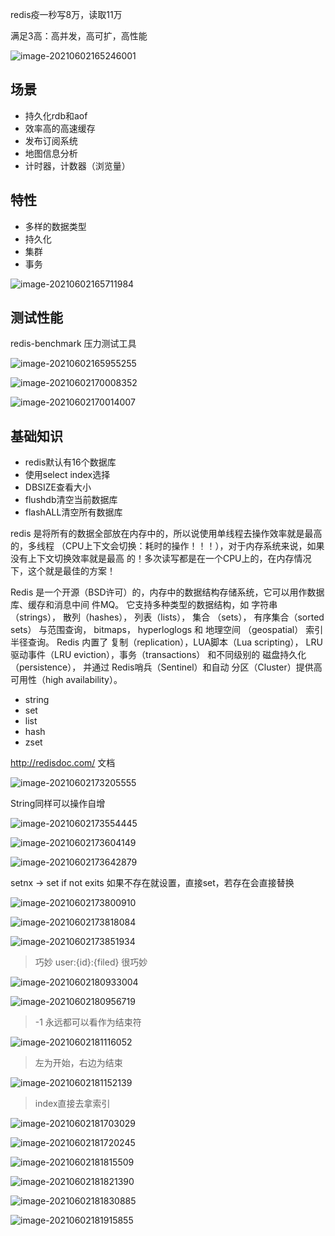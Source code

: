 redis疫一秒写8万，读取11万

满足3高：高并发，高可扩，高性能

![image-20210602165246001](https://gitee.com/BothSavage/PicGo/raw/master//image/20210602165246.png)

## 场景

* 持久化rdb和aof
* 效率高的高速缓存
* 发布订阅系统
* 地图信息分析
* 计时器，计数器（浏览量）

## 特性

* 多样的数据类型
* 持久化
* 集群
* 事务

![image-20210602165711984](https://gitee.com/BothSavage/PicGo/raw/master//image/20210602165712.png)

## 测试性能

redis-benchmark 压力测试工具

  ![image-20210602165955255](https://gitee.com/BothSavage/PicGo/raw/master//image/20210602165955.png)

![image-20210602170008352](https://gitee.com/BothSavage/PicGo/raw/master//image/20210602170008.png)

![image-20210602170014007](https://gitee.com/BothSavage/PicGo/raw/master//image/20210602170014.png)

## 基础知识

* redis默认有16个数据库
* 使用select index选择
* DBSIZE查看大小
* flushdb清空当前数据库
* flashALL清空所有数据库



redis 是将所有的数据全部放在内存中的，所以说使用单线程去操作效率就是最高的，多线程 （CPU上下文会切换：耗时的操作！！！），对于内存系统来说，如果没有上下文切换效率就是最高 的！多次读写都是在一个CPU上的，在内存情况下，这个就是最佳的方案！





Redis 是一个开源（BSD许可）的，内存中的数据结构存储系统，它可以用作数据库、缓存和消息中间 件MQ。 它支持多种类型的数据结构，如 字符串（strings）， 散列（hashes）， 列表（lists）， 集合 （sets）， 有序集合（sorted sets） 与范围查询， bitmaps， hyperloglogs 和 地理空间 （geospatial） 索引半径查询。 Redis 内置了 复制（replication），LUA脚本（Lua scripting）， LRU 驱动事件（LRU eviction），事务（transactions） 和不同级别的 磁盘持久化（persistence）， 并通过 Redis哨兵（Sentinel）和自动 分区（Cluster）提供高可用性（high availability）。

* string
* set
* list
* hash
* zset

http://redisdoc.com/ 文档

![image-20210602173205555](https://gitee.com/BothSavage/PicGo/raw/master//image/20210602173205.png)

String同样可以操作自增

![image-20210602173554445](https://gitee.com/BothSavage/PicGo/raw/master//image/20210602173554.png)

![image-20210602173604149](https://gitee.com/BothSavage/PicGo/raw/master//image/20210602173604.png)

![image-20210602173642879](https://gitee.com/BothSavage/PicGo/raw/master//image/20210602173642.png)

setnx -> set if not exits 如果不存在就设置，直接set，若存在会直接替换

![image-20210602173800910](https://gitee.com/BothSavage/PicGo/raw/master//image/20210602173800.png)

![image-20210602173818084](https://gitee.com/BothSavage/PicGo/raw/master//image/20210602173818.png)

![image-20210602173851934](https://gitee.com/BothSavage/PicGo/raw/master//image/20210602173851.png)

> 巧妙 user:{id}:{filed} 很巧妙

![image-20210602180933004](https://gitee.com/BothSavage/PicGo/raw/master//image/20210602180933.png)

![image-20210602180956719](https://gitee.com/BothSavage/PicGo/raw/master//image/20210602180956.png)

> -1 永远都可以看作为结束符

![image-20210602181116052](https://gitee.com/BothSavage/PicGo/raw/master//image/20210602181116.png)

> 左为开始，右边为结束

![image-20210602181152139](https://gitee.com/BothSavage/PicGo/raw/master//image/20210602181152.png)

> index直接去拿索引
>
> 

![image-20210602181703029](https://gitee.com/BothSavage/PicGo/raw/master//image/20210602181703.png)

![image-20210602181720245](https://gitee.com/BothSavage/PicGo/raw/master//image/20210602181720.png)

![image-20210602181815509](https://gitee.com/BothSavage/PicGo/raw/master//image/20210602181815.png)

![image-20210602181821390](https://gitee.com/BothSavage/PicGo/raw/master//image/20210602181821.png)

![image-20210602181830885](https://gitee.com/BothSavage/PicGo/raw/master//image/20210602181830.png)

![image-20210602181915855](https://gitee.com/BothSavage/PicGo/raw/master//image/20210602181915.png)